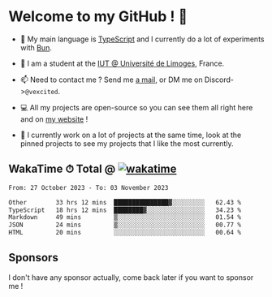 # Welcome to my GitHub ! 🌃

- 🔭 My main language is [TypeScript](https://www.typescriptlang.org/) and I currently do a lot of experiments with [Bun](https://bun.sh).

- 🌱 I am a student at the [IUT @ Université de Limoges](https://iut.unilim.fr), France.

- 📫 Need to contact me ? Send me <a href="mailto:mikkel@milescode.dev">a mail</a>, or DM me on Discord->`@vexcited`.

- 💻 All my projects are open-source so you can see them all right here and on <a href="https://vexcited.vercel.app">my website</a> !

- 👀 I currently work on a lot of projects at the same time, look at the pinned projects to see my projects that I like the most currently.

## WakaTime ⏱ Total @ [![wakatime](https://wakatime.com/badge/user/0839e595-e07a-435c-8d59-ed95f2a3d6dd.svg)](https://wakatime.com/@0839e595-e07a-435c-8d59-ed95f2a3d6dd)

<!--START_SECTION:waka-->

```txt
From: 27 October 2023 - To: 03 November 2023

Other        33 hrs 12 mins  ███████████████▓░░░░░░░░░   62.43 %
TypeScript   18 hrs 12 mins  ████████▓░░░░░░░░░░░░░░░░   34.23 %
Markdown     49 mins         ▒░░░░░░░░░░░░░░░░░░░░░░░░   01.54 %
JSON         24 mins         ▒░░░░░░░░░░░░░░░░░░░░░░░░   00.77 %
HTML         20 mins         ░░░░░░░░░░░░░░░░░░░░░░░░░   00.64 %
```

<!--END_SECTION:waka-->

## Sponsors

I don't have any sponsor actually, come back later if you want to sponsor me !
